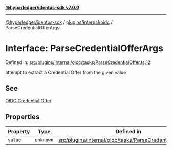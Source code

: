 [**@hyperledger/identus-sdk v7.0.0**](../../../../README.md)

***

[@hyperledger/identus-sdk](../../../../README.md) / [plugins/internal/oidc](../README.md) / ParseCredentialOfferArgs

# Interface: ParseCredentialOfferArgs

Defined in: [src/plugins/internal/oidc/tasks/ParseCredentialOffer.ts:12](https://github.com/hyperledger/identus-edge-agent-sdk-ts/blob/96423ee84b124a31ce63036d9d623d1cb73a13c2/src/plugins/internal/oidc/tasks/ParseCredentialOffer.ts#L12)

attempt to extract a Credential Offer from the given value

## See

[OIDC Credential Offer](https://openid.net/specs/openid-4-verifiable-credential-issuance-1_0.html#name-credential-offer)

## Properties

| Property | Type | Defined in |
| ------ | ------ | ------ |
| <a id="value"></a> `value` | `unknown` | [src/plugins/internal/oidc/tasks/ParseCredentialOffer.ts:13](https://github.com/hyperledger/identus-edge-agent-sdk-ts/blob/96423ee84b124a31ce63036d9d623d1cb73a13c2/src/plugins/internal/oidc/tasks/ParseCredentialOffer.ts#L13) |
